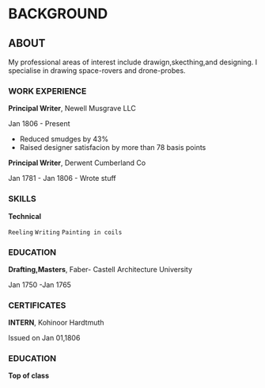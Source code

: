 # BACKGROUND 

## ABOUT 
My professional areas of interest include drawign,skecthing,and designing. I specialise in drawing space-rovers and drone-probes.

### WORK EXPERIENCE 
**Principal Writer**, Newell Musgrave LLC

Jan 1806 - Present
  - Reduced smudges by 43% 
  - Raised designer satisfacion by more than 78 basis points
  
  **Principal Writer**, Derwent Cumberland Co
 
 Jan 1781 - Jan 1806 
      - Wrote stuff
      
 ### SKILLS
  
  **Technical**
  
 `Reeling`
 `Writing`
 `Painting in coils`

### EDUCATION
  
  **Drafting,Masters**, Faber- Castell Architecture University
  
  Jan 1750 -Jan 1765
  
### CERTIFICATES 
 
**INTERN**, Kohinoor Hardtmuth
  
  Issued on Jan 01,1806
  
### EDUCATION
    
  **Top of class**
